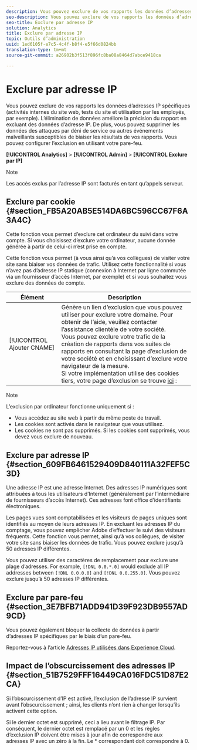 ```yaml
---
description: Vous pouvez exclure de vos rapports les données d’adresses IP spécifiques (activités internes du site web, tests du site et utilisation par les employés, par exemple). L’élimination de données améliore la précision du rapport en excluant des données d’adresse IP. De plus, vous pouvez supprimer les données des attaques par déni de service ou autres événements malveillants susceptibles de biaiser les résultats de vos rapports. Vous pouvez configurer l’exclusion en utilisant votre pare-feu.
seo-description: Vous pouvez exclure de vos rapports les données d’adresses IP spécifiques (activités internes du site web, tests du site et utilisation par les employés, par exemple). L’élimination de données améliore la précision du rapport en excluant des données d’adresse IP. De plus, vous pouvez supprimer les données des attaques par déni de service ou autres événements malveillants susceptibles de biaiser les résultats de vos rapports. Vous pouvez configurer l’exclusion en utilisant votre pare-feu.
seo-title: Exclure par adresse IP
solution: Analytics
title: Exclure par adresse IP
topic: Outils d’administration
uuid: 1ed6105f-e7c5-4c4f-b8f4-e5f66d0824bb
translation-type: tm+mt
source-git-commit: a26902b3f513f896fc8ba08a8464d7abce9418ca

---
```



# Exclure par adresse IP

Vous pouvez exclure de vos rapports les données d’adresses IP spécifiques (activités internes du site web, tests du site et utilisation par les employés, par exemple). L’élimination de données améliore la précision du rapport en excluant des données d’adresse IP. De plus, vous pouvez supprimer les données des attaques par déni de service ou autres événements malveillants susceptibles de biaiser les résultats de vos rapports. Vous pouvez configurer l’exclusion en utilisant votre pare-feu.

**[!UICONTROL Analytics]** &gt; **[!UICONTROL Admin]** &gt; **[!UICONTROL Exclure par IP]**

>[!NOTE]
>
>Les accès exclus par l’adresse IP sont facturés en tant qu’appels [](https://marketing.adobe.com/resources/help/en_US/reference/primary_server_calls.html)serveur.

## Exclure par cookie {#section_FB5A20AB5E514DA6BC596CC67F6A3A4C}

Cette fonction vous permet d’exclure cet ordinateur du suivi dans votre compte. Si vous choisissez d’exclure votre ordinateur, aucune donnée générée à partir de celui-ci n’est prise en compte.

Cette fonction vous permet (à vous ainsi qu’à vos collègues) de visiter votre site sans biaiser vos données de trafic. Utilisez cette fonctionnalité si vous n’avez pas d’adresse IP statique (connexion à Internet par ligne commutée via un fournisseur d’accès Internet, par exemple) et si vous souhaitez vous exclure des données de compte.

| Élément | Description |
|--- |--- |
| [!UICONTROL Ajouter CNAME] | Génère un lien d’exclusion que vous pouvez utiliser pour exclure votre domaine. Pour obtenir de l’aide, veuillez contacter l’assistance clientèle de votre société. <br>Vous pouvez exclure votre trafic de la création de rapports dans vos suites de rapports en consultant la page d’exclusion de votre société et en choisissant d’exclure votre navigateur de la mesure. <br>Si votre implémentation utilise des cookies tiers, votre page d’exclusion se trouve [ici](https://democorp.112.2o7.net/optout.html?locale=en_US&popup=true) : |

>[!NOTE]
>
>L’exclusion par ordinateur fonctionne uniquement si :
>
>* Vous accédez au site web à partir du même poste de travail.
>* Les cookies sont activés dans le navigateur que vous utilisez.
>* Les cookies ne sont pas supprimés. Si les cookies sont supprimés, vous devez vous exclure de nouveau.


## Exclure par adresse IP {#section_609FB6461529409D840111A32FEF5C3D}

Une adresse IP est une adresse Internet. Des adresses IP numériques sont attribuées à tous les utilisateurs d’Internet (généralement par l’intermédiaire de fournisseurs d’accès Internet). Ces adresses font office d’identifiants électroniques.

Les pages vues sont comptabilisées et les visiteurs de pages uniques sont identifiés au moyen de leurs adresses IP. En excluant les adresses IP du comptage, vous pouvez empêcher Adobe d’effectuer le suivi des visiteurs fréquents. Cette fonction vous permet, ainsi qu’à vos collègues, de visiter votre site sans biaiser les données de trafic. Vous pouvez exclure jusqu’à 50 adresses IP différentes.

Vous pouvez utiliser des caractères de remplacement pour exclure une plage d’adresses. For example, `[!DNL 0.0.*.0]` would exclude all IP addresses between `[!DNL 0.0.0.0]` and `[!DNL 0.0.255.0]`. Vous pouvez exclure jusqu’à 50 adresses IP différentes.

## Exclure par pare-feu {#section_3E7BFB71ADD941D39F923DB9557AD9CD}

Vous pouvez également bloquer la collecte de données à partir d’adresses IP spécifiques par le biais d’un pare-feu.

Reportez-vous à l’article [Adresses IP utilisées dans Experience Cloud](https://marketing.adobe.com/resources/help/en_US/home/index.html#kb-adobe-ip-addresses).

## Impact de l’obscurcissement des adresses IP {#section_51B7529FFF16449CA016FDC51D87E2CA}

Si l’obscurcissement d’IP est activé, l’exclusion de l’adresse IP survient avant l’obscurcissement ; ainsi, les clients n’ont rien à changer lorsqu’ils activent cette option.

Si le dernier octet est supprimé, ceci a lieu avant le filtrage IP. Par conséquent, le dernier octet est remplacé par un 0 et les règles d’exclusion IP doivent être mises à jour afin de correspondre aux adresses IP avec un zéro à la fin. Le * correspondant doit correspondre à 0.
